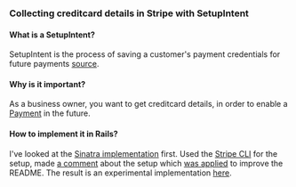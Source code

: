 ### Collecting creditcard details in Stripe with SetupIntent 

#### What is a SetupIntent?

SetupIntent is the process of saving a customer's payment credentials for future payments [source](https://stripe.com/docs/api/setup_intents). 

#### Why is it important?

As a business owner, you want to get creditcard details, in order to enable a [Payment](https://stripe.com/docs/api/payment_intents) in the future.

#### How to implement it in Rails?

I've looked at the [Sinatra implementation](https://github.com/stripe-samples/saving-card-without-payment/blob/master/server/ruby/server.rb) first. Used the [Stripe CLI](https://github.com/stripe/stripe-cli#installation) for the setup, made [a comment](https://github.com/stripe-samples/saving-card-without-payment/issues/13) about the setup which [was applied](https://github.com/stripe-samples/saving-card-without-payment/commit/38ccb926b53f07933cfe8f0b0bdf2923ba56130f#diff-b335630551682c19a781afebcf4d07bf978fb1f8ac04c6bf87428ed5106870f5R63-R66) to improve the README. The result is an experimental implementation [here](https://github.com/roberthopman/customer-centric).
